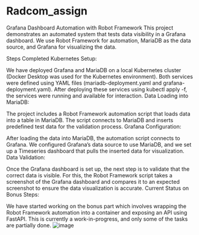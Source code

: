 # Radcom_assign
Grafana Dashboard Automation with Robot Framework
This project demonstrates an automated system that tests data visibility in a Grafana dashboard. We use Robot Framework for automation, MariaDB as the data source, and Grafana for visualizing the data.

Steps Completed
Kubernetes Setup:

We have deployed Grafana and MariaDB on a local Kubernetes cluster (Docker Desktop was used for the Kubernetes environment).
Both services were defined using YAML files (mariadb-deployment.yaml and grafana-deployment.yaml).
After deploying these services using kubectl apply -f, the services were running and available for interaction.
Data Loading into MariaDB:

The project includes a Robot Framework automation script that loads data into a table in MariaDB.
The script connects to MariaDB and inserts predefined test data for the validation process.
Grafana Configuration:

After loading the data into MariaDB, the automation script connects to Grafana.
We configured Grafana’s data source to use MariaDB, and we set up a Timeseries dashboard that pulls the inserted data for visualization.
Data Validation:

Once the Grafana dashboard is set up, the next step is to validate that the correct data is visible.
For this, the Robot Framework script takes a screenshot of the Grafana dashboard and compares it to an expected screenshot to ensure the data visualization is accurate.
Current Status on Bonus Steps:

We have started working on the bonus part which involves wrapping the Robot Framework automation into a container and exposing an API using FastAPI. This is currently a work-in-progress, and only some of the tasks are partially done.
![image](https://github.com/user-attachments/assets/f4fd6ad3-ad58-429b-8e33-a4ae392f6c70)
